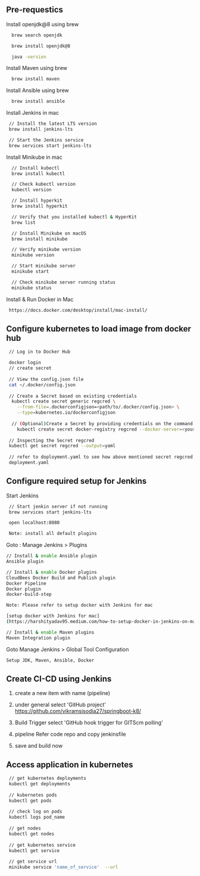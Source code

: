 
## Pre-requestics

Install openjdk@8 using brew


```bash
  brew search openjdk 

  brew install openjdk@8

  java -version
```

Install Maven using brew


```bash
  brew install maven
```
Install Ansible using brew


```bash
  brew install ansible
```

Install Jenkins in mac
```bash
 // Install the latest LTS version
 brew install jenkins-lts

 // Start the Jenkins service
 brew services start jenkins-lts
```

Install Minikube in mac

```bash
  // Install kubectl
  brew install kubectl

  // Check kubectl version
  kubectl version

  // Install hyperkit
  brew install hyperkit

  // Verify that you installed kubectl & HyperKit
  brew list

  // Install Minikube on macOS
  brew install minikube

  // Verify minikube version
  minikube version

  // Start minikube server
  minikube start

  // Check minikube server running status
  minikube status
```

Install & Run Docker in Mac

```bash
 https://docs.docker.com/desktop/install/mac-install/
```

## Configure kubernetes to load image from docker hub


```bash
 // Log in to Docker Hub

 docker login
 // create secret 
 
 // View the config.json file
 cat ~/.docker/config.json
 
 // Create a Secret based on existing credentials
  kubectl create secret generic regcred \
    --from-file=.dockerconfigjson=<path/to/.docker/config.json> \
    --type=kubernetes.io/dockerconfigjson
  
  // (Optional)Create a Secret by providing credentials on the command line   
    kubectl create secret docker-registry regcred --docker-server=<your-registry-server> --docker-username=<your-name> --docker-password=<your-pword> --docker-email=<your-email>
 
 // Inspecting the Secret regcred    
 kubectl get secret regcred --output=yaml
 
 // refer to doployment.yaml to see how above mentioned secret regcred is used
 deployment.yaml
```


## Configure required setup for Jenkins

Start Jenkins
```bash
 // Start jenkin server if not running
 brew services start jenkins-lts  

 open localhost:8080 

 Note: install all default plugins

```
Goto : Manage Jenkins > Plugins

```bash
// Install & enable Ansible plugin
Ansible plugin 
```



```bash
// Install & enable Docker plugins
CloudBees Docker Build and Publish plugin
Docker Pipeline
Docker plugin 
docker-build-step

Note: Please refer to setup docker with Jenkins for mac

[setup docker with Jenkins for mac]
(https://harshityadav95.medium.com/how-to-setup-docker-in-jenkins-on-mac-c45fe02f91c5/)
```

```bash
// Install & enable Maven plugins
Maven Integration plugin
```
Goto Manage Jenkins > Global Tool Configuration
```bash
Setup JDK, Maven, Ansible, Docker

```

## Create CI-CD using Jenkins

1. create a new item with name (pipeline)

2. under general
select 'GitHub project'
https://github.com/vikramsisodia27/springboot-k8/

3. Build Trigger
select 'GitHub hook trigger for GITScm polling'

4. pipeline
Refer code repo and copy jenkinsfile 

5. save and build now

## Access application in kubernetes

```bash
 // get kubernetes deployments
 kubectl get deployments
 
 // kubernetes pods
 kubectl get pods
 
 // check log on pods
 kubectl logs pod_name
 
 // get nodes
 kubectl get nodes
 
 // get kubernetes service
 kubectl get service
 
 // get service url 
 minikube service 'name_of_service'  --url

 
 
```
